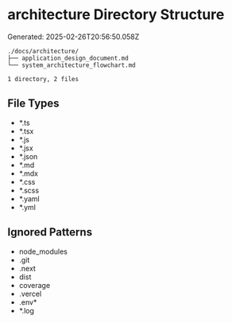 # architecture Directory Structure
Generated: 2025-02-26T20:56:50.058Z

```
./docs/architecture/
├── application_design_document.md
└── system_architecture_flowchart.md

1 directory, 2 files

```

## File Types
- *.ts
- *.tsx
- *.js
- *.jsx
- *.json
- *.md
- *.mdx
- *.css
- *.scss
- *.yaml
- *.yml

## Ignored Patterns
- node_modules
- .git
- .next
- dist
- coverage
- .vercel
- .env*
- *.log
